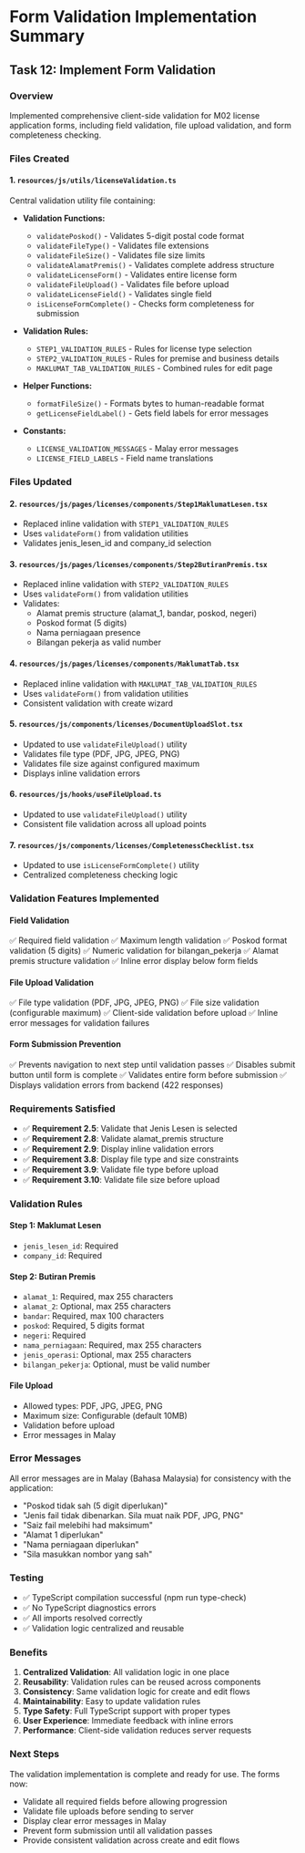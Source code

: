 # Form Validation Implementation Summary

## Task 12: Implement Form Validation

### Overview
Implemented comprehensive client-side validation for M02 license application forms, including field validation, file upload validation, and form completeness checking.

### Files Created

#### 1. `resources/js/utils/licenseValidation.ts`
Central validation utility file containing:
- **Validation Functions:**
  - `validatePoskod()` - Validates 5-digit postal code format
  - `validateFileType()` - Validates file extensions
  - `validateFileSize()` - Validates file size limits
  - `validateAlamatPremis()` - Validates complete address structure
  - `validateLicenseForm()` - Validates entire license form
  - `validateFileUpload()` - Validates file before upload
  - `validateLicenseField()` - Validates single field
  - `isLicenseFormComplete()` - Checks form completeness for submission

- **Validation Rules:**
  - `STEP1_VALIDATION_RULES` - Rules for license type selection
  - `STEP2_VALIDATION_RULES` - Rules for premise and business details
  - `MAKLUMAT_TAB_VALIDATION_RULES` - Combined rules for edit page

- **Helper Functions:**
  - `formatFileSize()` - Formats bytes to human-readable format
  - `getLicenseFieldLabel()` - Gets field labels for error messages

- **Constants:**
  - `LICENSE_VALIDATION_MESSAGES` - Malay error messages
  - `LICENSE_FIELD_LABELS` - Field name translations

### Files Updated

#### 2. `resources/js/pages/licenses/components/Step1MaklumatLesen.tsx`
- Replaced inline validation with `STEP1_VALIDATION_RULES`
- Uses `validateForm()` from validation utilities
- Validates jenis_lesen_id and company_id selection

#### 3. `resources/js/pages/licenses/components/Step2ButiranPremis.tsx`
- Replaced inline validation with `STEP2_VALIDATION_RULES`
- Uses `validateForm()` from validation utilities
- Validates:
  - Alamat premis structure (alamat_1, bandar, poskod, negeri)
  - Poskod format (5 digits)
  - Nama perniagaan presence
  - Bilangan pekerja as valid number

#### 4. `resources/js/pages/licenses/components/MaklumatTab.tsx`
- Replaced inline validation with `MAKLUMAT_TAB_VALIDATION_RULES`
- Uses `validateForm()` from validation utilities
- Consistent validation with create wizard

#### 5. `resources/js/components/licenses/DocumentUploadSlot.tsx`
- Updated to use `validateFileUpload()` utility
- Validates file type (PDF, JPG, JPEG, PNG)
- Validates file size against configured maximum
- Displays inline validation errors

#### 6. `resources/js/hooks/useFileUpload.ts`
- Updated to use `validateFileUpload()` utility
- Consistent file validation across all upload points

#### 7. `resources/js/components/licenses/CompletenessChecklist.tsx`
- Updated to use `isLicenseFormComplete()` utility
- Centralized completeness checking logic

### Validation Features Implemented

#### Field Validation
✅ Required field validation
✅ Maximum length validation
✅ Poskod format validation (5 digits)
✅ Numeric validation for bilangan_pekerja
✅ Alamat premis structure validation
✅ Inline error display below form fields

#### File Upload Validation
✅ File type validation (PDF, JPG, JPEG, PNG)
✅ File size validation (configurable maximum)
✅ Client-side validation before upload
✅ Inline error messages for validation failures

#### Form Submission Prevention
✅ Prevents navigation to next step until validation passes
✅ Disables submit button until form is complete
✅ Validates entire form before submission
✅ Displays validation errors from backend (422 responses)

### Requirements Satisfied

- ✅ **Requirement 2.5**: Validate that Jenis Lesen is selected
- ✅ **Requirement 2.8**: Validate alamat_premis structure
- ✅ **Requirement 2.9**: Display inline validation errors
- ✅ **Requirement 3.8**: Display file type and size constraints
- ✅ **Requirement 3.9**: Validate file type before upload
- ✅ **Requirement 3.10**: Validate file size before upload

### Validation Rules

#### Step 1: Maklumat Lesen
- `jenis_lesen_id`: Required
- `company_id`: Required

#### Step 2: Butiran Premis
- `alamat_1`: Required, max 255 characters
- `alamat_2`: Optional, max 255 characters
- `bandar`: Required, max 100 characters
- `poskod`: Required, 5 digits format
- `negeri`: Required
- `nama_perniagaan`: Required, max 255 characters
- `jenis_operasi`: Optional, max 255 characters
- `bilangan_pekerja`: Optional, must be valid number

#### File Upload
- Allowed types: PDF, JPG, JPEG, PNG
- Maximum size: Configurable (default 10MB)
- Validation before upload
- Error messages in Malay

### Error Messages
All error messages are in Malay (Bahasa Malaysia) for consistency with the application:
- "Poskod tidak sah (5 digit diperlukan)"
- "Jenis fail tidak dibenarkan. Sila muat naik PDF, JPG, PNG"
- "Saiz fail melebihi had maksimum"
- "Alamat 1 diperlukan"
- "Nama perniagaan diperlukan"
- "Sila masukkan nombor yang sah"

### Testing
- ✅ TypeScript compilation successful (npm run type-check)
- ✅ No TypeScript diagnostics errors
- ✅ All imports resolved correctly
- ✅ Validation logic centralized and reusable

### Benefits
1. **Centralized Validation**: All validation logic in one place
2. **Reusability**: Validation rules can be reused across components
3. **Consistency**: Same validation logic for create and edit flows
4. **Maintainability**: Easy to update validation rules
5. **Type Safety**: Full TypeScript support with proper types
6. **User Experience**: Immediate feedback with inline errors
7. **Performance**: Client-side validation reduces server requests

### Next Steps
The validation implementation is complete and ready for use. The forms now:
- Validate all required fields before allowing progression
- Validate file uploads before sending to server
- Display clear error messages in Malay
- Prevent form submission until all validation passes
- Provide consistent validation across create and edit flows
